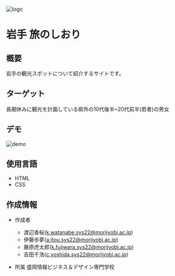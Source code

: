![logo](https://user-images.githubusercontent.com/113155972/212226576-0c95e958-4ffa-4a49-a090-79046d363736.png)
# **岩手 旅のしおり**
## 概要
岩手の観光スポットについて紹介するサイトです。

## ターゲット
長期休みに観光を計画している県外の10代後半~20代前半(若者)の男女　
 
## デモ

![demo](https://user-images.githubusercontent.com/113155972/212592303-bbc84f7e-e97b-45e1-af3d-4cd384509baa.gif)

## 使用言語
- HTML
- CSS

## 作成情報
* 作成者
    - 渡辺香桜(k.watanabe.sys22@morijyobi.ac.jp)
    - 伊藤歩夢(a.itou.sys22@morijyobi.ac.jp)
    - 藤原虎太郎(k.fujiwara.sys22@morijyobi.ac.jp)
    - 吉田千浩(c.yoshida.sys22@morijyobi.ac.jp)

* 所属
    盛岡情報ビジネス＆デザイン専門学校
 















